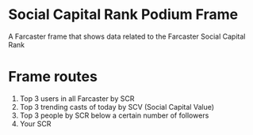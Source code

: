 # Social Capital Rank Podium Frame

A Farcaster frame that shows data related to the Farcaster Social Capital Rank

# Frame routes

1. Top 3 users in all Farcaster by SCR
2. Top 3 trending casts of today by SCV (Social Capital Value)
3. Top 3 people by SCR below a certain number of followers
4. Your SCR
